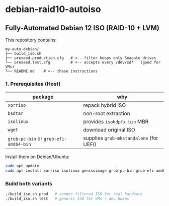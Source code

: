 # debian-raid10-autoiso
## Fully-Automated Debian 12 ISO (RAID-10 + LVM)

This repository contains:
```
my-auto-debian/
├── build_iso.sh
├── preseed.production.cfg   # <-- filter keeps only Seagate drives
└── preseed.test.cfg         # <-- accepts every /dev/sd*   (good for VMs)  
└── README.md    # <-- these instructions  
```
### 1. Prerequisites (Host)

| package | why |
|---------|-----|
| `xorriso` | repack hybrid ISO |
| `bsdtar`  | non-root extraction |
| `isolinux`| provides `isohdpfx.bin` MBR |
| `wget`    | download original ISO |
| `grub-pc-bin` or `grub-efi-amd64-bin` | supplies `grub-mkstandalone` (for UEFI) |

Install them on Debian/Ubuntu:

```bash
sudo apt update
sudo apt install xorriso isolinux genisoimage grub-pc-bin grub-efi-amd64-bin bsdtar wget
```
### Build both variants

```bash
./build_iso.sh prod   # vendor-filtered ISO for real hardware
./build_iso.sh test   # generic ISO for VMs / dev boxes
```


